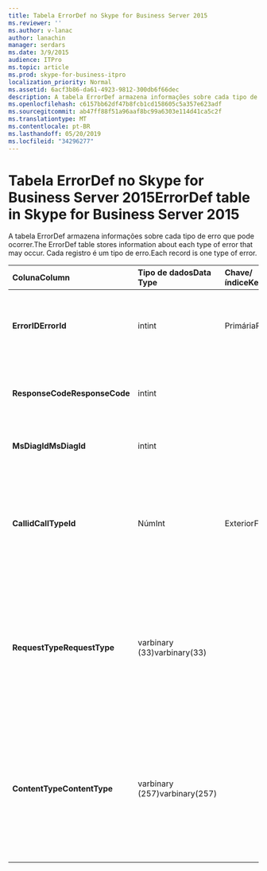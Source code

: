 ```yaml
---
title: Tabela ErrorDef no Skype for Business Server 2015
ms.reviewer: ''
ms.author: v-lanac
author: lanachin
manager: serdars
ms.date: 3/9/2015
audience: ITPro
ms.topic: article
ms.prod: skype-for-business-itpro
localization_priority: Normal
ms.assetid: 6acf3b86-da61-4923-9812-300db6f66dec
description: A tabela ErrorDef armazena informações sobre cada tipo de erro que pode ocorrer. Cada registro é um tipo de erro.
ms.openlocfilehash: c6157bb62df47b8fcb1cd158605c5a357e623adf
ms.sourcegitcommit: ab47ff88f51a96aaf8bc99a6303e114d41ca5c2f
ms.translationtype: MT
ms.contentlocale: pt-BR
ms.lasthandoff: 05/20/2019
ms.locfileid: "34296277"
---
```

# <a name="errordef-table-in-skype-for-business-server-2015"></a><span data-ttu-id="c7afb-104">Tabela ErrorDef no Skype for Business Server 2015</span><span class="sxs-lookup"><span data-stu-id="c7afb-104">ErrorDef table in Skype for Business Server 2015</span></span>
 
<span data-ttu-id="c7afb-105">A tabela ErrorDef armazena informações sobre cada tipo de erro que pode ocorrer.</span><span class="sxs-lookup"><span data-stu-id="c7afb-105">The ErrorDef table stores information about each type of error that may occur.</span></span> <span data-ttu-id="c7afb-106">Cada registro é um tipo de erro.</span><span class="sxs-lookup"><span data-stu-id="c7afb-106">Each record is one type of error.</span></span>
  
|<span data-ttu-id="c7afb-107">**Coluna**</span><span class="sxs-lookup"><span data-stu-id="c7afb-107">**Column**</span></span>|<span data-ttu-id="c7afb-108">**Tipo de dados**</span><span class="sxs-lookup"><span data-stu-id="c7afb-108">**Data Type**</span></span>|<span data-ttu-id="c7afb-109">**Chave/índice**</span><span class="sxs-lookup"><span data-stu-id="c7afb-109">**Key/Index**</span></span>|<span data-ttu-id="c7afb-110">**Detalhes**</span><span class="sxs-lookup"><span data-stu-id="c7afb-110">**Details**</span></span>|
|:-----|:-----|:-----|:-----|
|<span data-ttu-id="c7afb-111">**ErrorID**</span><span class="sxs-lookup"><span data-stu-id="c7afb-111">**ErrorId**</span></span> <br/> |<span data-ttu-id="c7afb-112">int</span><span class="sxs-lookup"><span data-stu-id="c7afb-112">int</span></span>  <br/> |<span data-ttu-id="c7afb-113">Primária</span><span class="sxs-lookup"><span data-stu-id="c7afb-113">Primary</span></span>  <br/> |<span data-ttu-id="c7afb-114">Número de identificação exclusivo que identifica esse tipo de erro.</span><span class="sxs-lookup"><span data-stu-id="c7afb-114">Unique ID number identifying this type of error.</span></span>  <br/> |
|<span data-ttu-id="c7afb-115">**ResponseCode**</span><span class="sxs-lookup"><span data-stu-id="c7afb-115">**ResponseCode**</span></span> <br/> |<span data-ttu-id="c7afb-116">int</span><span class="sxs-lookup"><span data-stu-id="c7afb-116">int</span></span>  <br/> | <br/> |<span data-ttu-id="c7afb-117">Código de resposta SIP padrão associado a esse erro.</span><span class="sxs-lookup"><span data-stu-id="c7afb-117">Standard SIP response code associated with this error.</span></span>  <br/> |
|<span data-ttu-id="c7afb-118">**MsDiagId**</span><span class="sxs-lookup"><span data-stu-id="c7afb-118">**MsDiagId**</span></span> <br/> |<span data-ttu-id="c7afb-119">int</span><span class="sxs-lookup"><span data-stu-id="c7afb-119">int</span></span>  <br/> | <br/> |<span data-ttu-id="c7afb-120">IDENTIFICAÇÃO do diagnóstico da Microsoft.</span><span class="sxs-lookup"><span data-stu-id="c7afb-120">Microsoft Diagnostic ID.</span></span>  <br/> |
|<span data-ttu-id="c7afb-121">**Callid**</span><span class="sxs-lookup"><span data-stu-id="c7afb-121">**CallTypeId**</span></span> <br/> |<span data-ttu-id="c7afb-122">Núm</span><span class="sxs-lookup"><span data-stu-id="c7afb-122">Int</span></span>  <br/> |<span data-ttu-id="c7afb-123">Exterior</span><span class="sxs-lookup"><span data-stu-id="c7afb-123">Foreign</span></span>  <br/> |<span data-ttu-id="c7afb-124">Tipo de chamada.</span><span class="sxs-lookup"><span data-stu-id="c7afb-124">Type of the call.</span></span> <span data-ttu-id="c7afb-125">Consulte a [tabela CallType no Skype for Business Server 2015](calltype.md) para obter mais informações.</span><span class="sxs-lookup"><span data-stu-id="c7afb-125">See the [CallType table in Skype for Business Server 2015](calltype.md) for more information.</span></span> <br/> |
|<span data-ttu-id="c7afb-126">**RequestType**</span><span class="sxs-lookup"><span data-stu-id="c7afb-126">**RequestType**</span></span> <br/> |<span data-ttu-id="c7afb-127">varbinary (33)</span><span class="sxs-lookup"><span data-stu-id="c7afb-127">varbinary(33)</span></span>  <br/> | <br/> |<span data-ttu-id="c7afb-128">Tipo de solicitação que falhou.</span><span class="sxs-lookup"><span data-stu-id="c7afb-128">Type of request that failed.</span></span>  <br/> <span data-ttu-id="c7afb-129">Esses dados podem ser convertidos em um formato de texto usando esta sintaxe:</span><span class="sxs-lookup"><span data-stu-id="c7afb-129">This data can be converted to text format by using this syntax:</span></span>  <br/>  `cast(cast(RequestType as varbinary(max)) as varchar(max))` <br/> |
|<span data-ttu-id="c7afb-130">**ContentType**</span><span class="sxs-lookup"><span data-stu-id="c7afb-130">**ContentType**</span></span> <br/> |<span data-ttu-id="c7afb-131">varbinary (257)</span><span class="sxs-lookup"><span data-stu-id="c7afb-131">varbinary(257)</span></span>  <br/> | <br/> |<span data-ttu-id="c7afb-132">Tipo de conteúdo da solicitação que falhou.</span><span class="sxs-lookup"><span data-stu-id="c7afb-132">Content type of the request that failed.</span></span>  <br/> <span data-ttu-id="c7afb-133">Esses dados podem ser convertidos em um formato de texto usando esta sintaxe:</span><span class="sxs-lookup"><span data-stu-id="c7afb-133">This data can be converted to text format by using this syntaxt:</span></span>  <br/>  `cast(cast(ContentType as varbinary(max)) as varchar(max))` <br/> |
   

